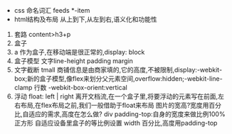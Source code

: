 - css 命名词汇
    feeds *-item
- html结构及布局
从上到下,从左到右,语义化和功能性
1. 套路
content>h3+p
2. 盒子
3. a 作为盒子,在移动端是很正常的,display: block
4. 盒子模型
文字line-height padding margin
5. 文字截断
    tmall 商铺信息是由商家填的,它的高度,不被限制,display:-webkit-box;新的盒子模型,像flex来划分父元素空间,overflow:hidden;-webkit-line-clamp 行数 -webkit-box-orient:vertical
6. 浮动 float: left | right
离开文档流,在一个盒子里,将要浮动的元素写在前面,左右布局,在flex布局之前,我们一般借助于float来布局 图片的宽高?宽度用百分比,自适应的需求,高度在怎么做? div padding-top:自身的宽度来做比例100% 正方形 自适应设备里盒子的等比例设置 width 百分比,高度用padding-top